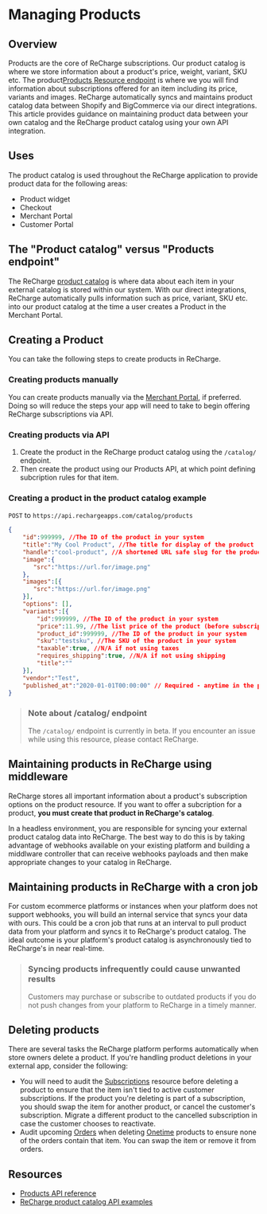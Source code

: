 # Managing Products

## Overview
Products are the core of ReCharge subscriptions. Our product catalog is where we store information about a product's price, weight, variant, SKU etc. The product[Products Resource endpoint](https://developer.rechargepayments.com/#products) is where we you will find information about subscriptions offered for an item including its price, variants and images. ReCharge automatically syncs and maintains product catalog data between Shopify and BigCommerce via our direct integrations. This article provides guidance on maintaining product data between your own catalog and the ReCharge product catalog using your own API integration.

## Uses

The product catalog is used throughout the ReCharge application to provide product data for the following areas:

- Product widget
- Checkout
- Merchant Portal
- Customer Portal

## The "Product catalog" versus "Products endpoint"

The ReCharge [product catalog](https://docs.google.com/document/d/1m2EV6Cq6ivEwr47NVGvxU4eVQWykqioJJlKKZ1WWOGo/edit) is where data about each item in your external catalog is stored within our system. With our direct integrations, ReCharge automatically pulls information such as price, variant, SKU etc. into our product catalog at the time a user creates a Product in the Merchant Portal.

## Creating a Product

You can take the following steps to create products in ReCharge.

### Creating products manually
You can create products manually via the [Merchant Portal](https://support.rechargepayments.com/hc/en-us/articles/360008830873-Creating-subscription-rulesets), if preferred. Doing so will reduce the steps your app will need to take to begin offering ReCharge subscriptions via API.

### Creating products via API

1. Create the product in the ReCharge product catalog using the `/catalog/` endpoint.
2. Then create the product using our Products API, at which point defining subcription rules for that item.

### Creating a product in the product catalog example

`POST` to `https://api.rechargeapps.com/catalog/products`

```json
{
    "id":999999, //The ID of the product in your system
    "title":"My Cool Product", //The title for display of the product
    "handle":"cool-product", //A shortened URL safe slug for the product
    "image":{
       "src":"https://url.for/image.png"
    },
    "images":[{
       "src":"https://url.for/image.png"
    }],
    "options": [],
    "variants":[{
        "id":999999, //The ID of the product in your system
        "price":11.99, //The list price of the product (before subscription discount)
        "product_id":999999, //The ID of the product in your system
        "sku":"testsku", //The SKU of the product in your system
        "taxable":true, //N/A if not using taxes
        "requires_shipping":true, //N/A if not using shipping
        "title":""
    }],
    "vendor":"Test",
    "published_at":"2020-01-01T00:00:00" // Required - anytime in the past is fine
}
```
> ### Note about /catalog/ endpoint
> The `/catalog/` endpoint is currently in beta. If you encounter an issue while using this resource, please contact ReCharge.

## Maintaining products in ReCharge using middleware

ReCharge stores all important information about a product's subscription options on the product resource. If you want to offer a subcription for a product, **you must create that product in ReCharge's catalog**. 

In a headless environment, you are responsible for syncing your external product catalog data into ReCharge. The best way to do this is by taking advantage of webhooks available on your existing platform and building a middlware controller that can receive webhooks payloads and then make appropriate changes to your catalog in ReCharge.

## Maintaining products in ReCharge with a cron job
For custom ecommerce platforms or instances when your platform does not support webhooks, you will build an internal service that syncs your data with ours. This could be a cron job that runs at an interval to pull product data from your platform and syncs it to ReCharge's product catalog. The ideal outcome is your platform's product catalog is asynchronously tied to ReCharge's in near real-time. 

<!--!theme: warning -->

> ### Syncing products infrequently could cause unwanted results
> Customers may purchase or subscribe to outdated products if you do not push changes from your platform to ReCharge in a timely manner.

## Deleting products
There are several tasks the ReCharge platform performs automatically when store owners delete a product. If you're handling product deletions in your external app, consider the following:
- You will need to audit the [Subscriptions](https://developer.rechargepayments.com/#the-subscription-object) resource before deleting a product to ensure that the item isn't tied to active customer subscriptions. If the product you're deleting is part of a subscription, you should swap the item for another product, or cancel the customer's subscription. Migrate a different product to the cancelled subscription in case the customer chooses to reactivate.
- Audit upcoming [Orders](https://developer.rechargepayments.com/#orders) when deleting [Onetime](https://developer.rechargepayments.com/#onetimes) products to ensure none of the orders contain that item. You can swap the item or remove it from orders.

## Resources
- [Products API reference](https://developer.rechargepayments.com/#products)
- [ReCharge product catalog API examples](https://docs.google.com/document/d/1m2EV6Cq6ivEwr47NVGvxU4eVQWykqioJJlKKZ1WWOGo/edit)


